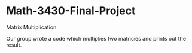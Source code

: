 # Math-3430-Final-Project
Matrix Multiplication

Our group wrote a code which multiplies two matricies and prints out the result.
